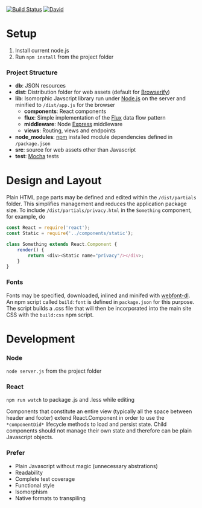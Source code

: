 [![Build Status](https://travis-ci.org/Jason-Abbott/legislative-review.svg?branch=master)](https://travis-ci.org/Jason-Abbott/legislative-review)
[![David](https://david-dm.org/Jason-Abbott/legislative-review.svg)](https://david-dm.org/Jason-Abbott/legislative-review)

# Setup

1. Install current node.js
2. Run `npm install` from the project folder

### Project Structure
 * __db__: JSON resources
 * __dist__: Distribution folder for web assets (default for [Browserify](http://browserify.org/))
 * __lib__: Isomorphic Javscript library run under [Node.js](https://nodejs.org/en/) on the server and minified to `/dist/app.js` for the browser
    * __components__: React components
    * __flux__: Simple implementation of the [Flux](https://facebook.github.io/flux/docs/overview.html) data flow pattern
    * __middleware__: Node [Express](http://expressjs.com/) middleware
    * __views__: Routing, views and endpoints
 * __node_modules__: [npm](https://www.npmjs.com/) installed module dependencies defined in `/package.json`
 * __src__: source for web assets other than Javascript
 * __test__: [Mocha](http://mochajs.org/) tests

# Design and Layout

Plain HTML page parts may be defined and edited within the `/dist/partials` folder. This simplifies
management and reduces the application package size. To include `/dist/partials/privacy.html` in
the `Something` component, for example, do 

```javascript
const React = require('react');
const Static = require('../components/static');

class Something extends React.Component {
    render() {
        return <div><Static name="privacy"/></div>;
    }
}
```


### Fonts

Fonts may be specified, downloaded, inlined and minifed with [webfont-dl](https://github.com/mmastrac/webfont-dl).
An npm script called `build:font` is defined in `package.json` for this purpose. The script builds a .css file that
will then be incorporated into the main site CSS with the `build:css` npm script.

# Development
### Node
`node server.js` from the project folder

### React
`npm run watch` to package .js and .less while editing

Components that constitute an entire view (typically all the space between header and footer) extend
React.Component in order to use the `*componentDid*` lifecycle methods to load and
persist state. Child components should not manage their own state and therefore can
be plain Javascript objects.

### Prefer
 * Plain Javascript without magic (unnecessary abstrations)
 * Readability
 * Complete test coverage
 * Functional style
 * Isomorphism
 * Native formats to transpiling